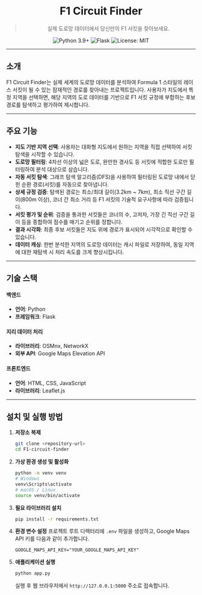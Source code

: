 <div align="center">

# F1 Circuit Finder

> 실제 도로망 데이터에서 당신만의 F1 서킷을 찾아보세요.

</div>

<p align="center">
  <img src="https://img.shields.io/badge/Python-3.9%2B-blue?logo=python&logoColor=white" alt="Python 3.9+">
  <img src="https://img.shields.io/badge/Flask-2.x-black?logo=flask&logoColor=white" alt="Flask">
  <img src="https://img.shields.io/badge/License-MIT-yellow.svg" alt="License: MIT">
</p>

---

## 소개

F1 Circuit Finder는 실제 세계의 도로망 데이터를 분석하여 Formula 1 스타일의 레이스 서킷이 될 수 있는 잠재적인 경로를 찾아내는 프로젝트입니다. 사용자가 지도에서 특정 지역을 선택하면, 해당 지역의 도로 데이터를 기반으로 F1 서킷 규정에 부합하는 후보 경로를 탐색하고 평가하여 제시합니다.

---

## 주요 기능

- **지도 기반 지역 선택**: 사용자는 대화형 지도에서 원하는 지역을 직접 선택하여 서킷 탐색을 시작할 수 있습니다.
- **도로망 필터링**: 4차선 이상의 넓은 도로, 완만한 경사도 등 서킷에 적합한 도로만 필터링하여 분석 대상으로 삼습니다.
- **자동 서킷 탐색**: 그래프 탐색 알고리즘(DFS)을 사용하여 필터링된 도로망 내에서 닫힌 순환 경로(서킷)를 자동으로 찾아냅니다.
- **상세 규정 검증**: 탐색된 경로는 최소/최대 길이(3.2km ~ 7km), 최소 직선 구간 길이(800m 이상), 코너 간 최소 거리 등 F1 서킷의 기술적 요구사항에 따라 검증됩니다.
- **서킷 평가 및 순위**: 검증을 통과한 서킷들은 코너의 수, 고저차, 가장 긴 직선 구간 길이 등을 종합하여 점수를 매기고 순위를 정합니다.
- **결과 시각화**: 최종 후보 서킷들은 지도 위에 경로가 표시되어 시각적으로 확인할 수 있습니다.
- **데이터 캐싱**: 한번 분석한 지역의 도로망 데이터는 캐시 파일로 저장하여, 동일 지역에 대한 재탐색 시 처리 속도를 크게 향상시킵니다.

---

## 기술 스택

#### 백엔드
- **언어**: Python
- **프레임워크**: Flask

#### 지리 데이터 처리
- **라이브러리**: OSMnx, NetworkX
- **외부 API**: Google Maps Elevation API

#### 프론트엔드
- **언어**: HTML, CSS, JavaScript
- **라이브러리**: Leaflet.js

---

## 설치 및 실행 방법

1.  **저장소 복제**
    ```bash
    git clone <repository-url>
    cd F1-circuit-finder
    ```

2.  **가상 환경 생성 및 활성화**
    ```bash
    python -m venv venv
    # Windows
    venv\Scripts\activate
    # macOS / Linux
    source venv/bin/activate
    ```

3.  **필요 라이브러리 설치**
    ```bash
    pip install -r requirements.txt
    ```

4.  **환경 변수 설정**
    프로젝트 루트 디렉터리에 `.env` 파일을 생성하고, Google Maps API 키를 다음과 같이 추가합니다.
    ```
    GOOGLE_MAPS_API_KEY="YOUR_GOOGLE_MAPS_API_KEY"
    ```

5.  **애플리케이션 실행**
    ```bash
    python app.py
    ```
    실행 후 웹 브라우저에서 `http://127.0.0.1:5000` 주소로 접속합니다.